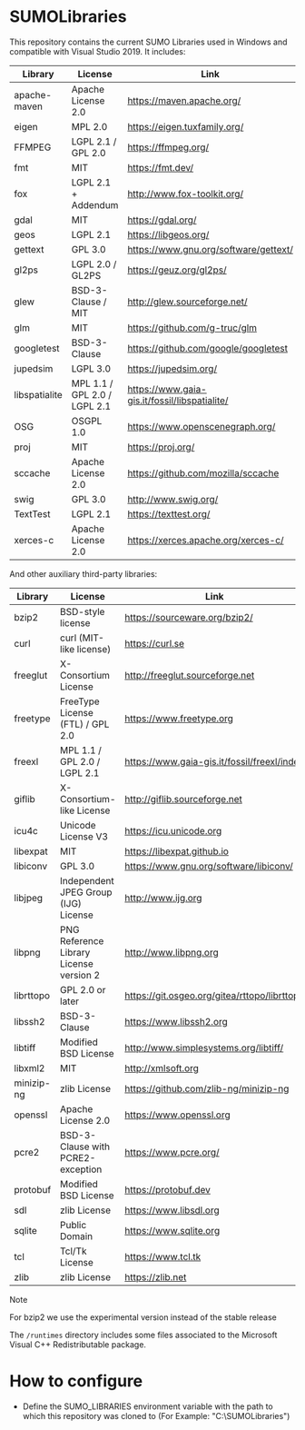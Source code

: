 # SUMOLibraries
This repository contains the current SUMO Libraries used in Windows and compatible with Visual Studio 2019. It includes:

| Library       | License                      | Link                                            |
|---------------|------------------------------|-------------------------------------------------|
| apache-maven  | Apache License 2.0           | <https://maven.apache.org/>                     |
| eigen         | MPL 2.0                      | <https://eigen.tuxfamily.org/>                  |
| FFMPEG        | LGPL 2.1 / GPL 2.0           | <https://ffmpeg.org/>                           |
| fmt           | MIT                          | <https://fmt.dev/>                              |
| fox           | LGPL 2.1 + Addendum          | <http://www.fox-toolkit.org/>                   |
| gdal          | MIT                          | <https://gdal.org/>                             |
| geos          | LGPL 2.1                     | <https://libgeos.org/>                          |
| gettext       | GPL 3.0                      | <https://www.gnu.org/software/gettext/>         |
| gl2ps         | LGPL 2.0 / GL2PS             | <https://geuz.org/gl2ps/>                       |
| glew          | BSD-3-Clause / MIT           | <http://glew.sourceforge.net/>                  |
| glm           | MIT                          | <https://github.com/g-truc/glm>                 |
| googletest    | BSD-3-Clause                 | <https://github.com/google/googletest>          |
| jupedsim      | LGPL 3.0                     | <https://jupedsim.org/>                         |
| libspatialite | MPL 1.1 / GPL 2.0 / LGPL 2.1 | <https://www.gaia-gis.it/fossil/libspatialite/> |
| OSG           | OSGPL 1.0                    | <https://www.openscenegraph.org/>               |
| proj          | MIT                          | <https://proj.org/>                             |
| sccache       | Apache License 2.0           | <https://github.com/mozilla/sccache>            |
| swig          | GPL 3.0                      | <http://www.swig.org/>                          |
| TextTest      | LGPL 2.1                     | <https://texttest.org/>                         |
| xerces-c      | Apache License 2.0           | <https://xerces.apache.org/xerces-c/>           |


And other auxiliary third-party libraries:

| Library    | License                                 | Link                                           |
|------------|-----------------------------------------|------------------------------------------------|
| bzip2      | BSD-style license                       | <https://sourceware.org/bzip2/>                |
| curl       | curl (MIT-like license)                 | <https://curl.se>                              |
| freeglut   | X-Consortium License                    | <http://freeglut.sourceforge.net>              |
| freetype   | FreeType License (FTL) / GPL 2.0        | <https://www.freetype.org>                     |
| freexl     | MPL 1.1 / GPL 2.0 / LGPL 2.1            | <https://www.gaia-gis.it/fossil/freexl/index>  |
| giflib     | X-Consortium-like License               | <http://giflib.sourceforge.net>                |
| icu4c      | Unicode License V3                      | <https://icu.unicode.org>                      |
| libexpat   | MIT                                     | <https://libexpat.github.io>                   |
| libiconv   | GPL 3.0                                 | <https://www.gnu.org/software/libiconv/>       |
| libjpeg    | Independent JPEG Group (IJG) License    | <http://www.ijg.org>                           |
| libpng     | PNG Reference Library License version 2 | <http://www.libpng.org>                        |
| librttopo  | GPL 2.0 or later                        | <https://git.osgeo.org/gitea/rttopo/librttopo> |
| libssh2    | BSD-3-Clause                            | <https://www.libssh2.org>                      |
| libtiff    | Modified BSD License                    | <http://www.simplesystems.org/libtiff/>        |
| libxml2    | MIT                                     | <http://xmlsoft.org>                           |
| minizip-ng | zlib License                            | <https://github.com/zlib-ng/minizip-ng>        |
| openssl    | Apache License 2.0                      | <https://www.openssl.org>                      |
| pcre2      | BSD-3-Clause with PCRE2-exception       | <https://www.pcre.org/>                        |
| protobuf   | Modified BSD License                    | <https://protobuf.dev>                         |
| sdl        | zlib License                            | <https://www.libsdl.org>                       |
| sqlite     | Public Domain                           | <https://www.sqlite.org>                       |
| tcl        | Tcl/Tk License                          | <https://www.tcl.tk>                           |
| zlib       | zlib License                            | <https://zlib.net>                             |


> [!NOTE]  
> For bzip2 we use the experimental version instead of the stable release

The `/runtimes` directory includes some files associated to the Microsoft Visual C++ Redistributable package.

# How to configure

* Define the SUMO_LIBRARIES environment variable with the path to which this repository was cloned to (For Example: "C:\SUMOLibraries")
